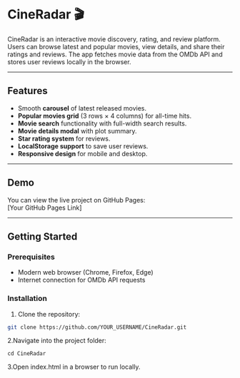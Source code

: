 # CineRadar 🎬

CineRadar is an interactive movie discovery, rating, and review platform. Users can browse latest and popular movies, view details, and share their ratings and reviews. The app fetches movie data from the OMDb API and stores user reviews locally in the browser.

---

## Features

- Smooth **carousel** of latest released movies.
- **Popular movies grid** (3 rows × 4 columns) for all-time hits.
- **Movie search** functionality with full-width search results.
- **Movie details modal** with plot summary.
- **Star rating system** for reviews.
- **LocalStorage support** to save user reviews.
- **Responsive design** for mobile and desktop.

---

## Demo

You can view the live project on GitHub Pages:  
[Your GitHub Pages Link]

---

## Getting Started

### Prerequisites
- Modern web browser (Chrome, Firefox, Edge)
- Internet connection for OMDb API requests

### Installation
1. Clone the repository:  
```bash
git clone https://github.com/YOUR_USERNAME/CineRadar.git
```
2.Navigate into the project folder:
```
cd CineRadar
```
3.Open index.html in a browser to run locally.
